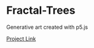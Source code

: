 # Fractal-Trees
Generative art created with p5.js

[Project Link](https://adi868.github.io/Fractal-Trees/)
